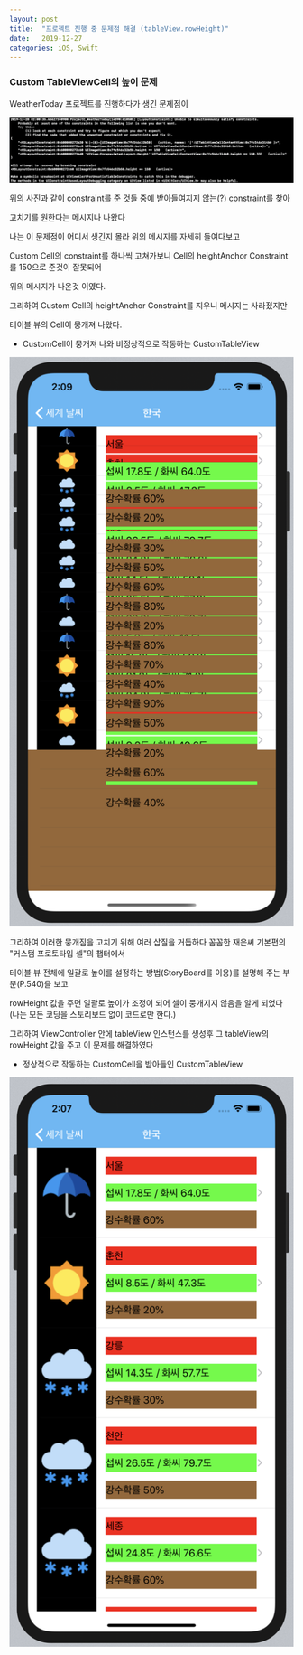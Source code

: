 ```yaml
---
layout: post
title:  "프로젝트 진행 중 문제점 해결 (tableView.rowHeight)"
date:   2019-12-27
categories: iOS, Swift
---
```


### Custom TableViewCell의 높이 문제

WeatherToday 프로젝트를 진행하다가 생긴 문제점이

![customCellHeightErrorImage](https://github.com/VincentGeranium/VincentGeranium.github.io/blob/master/assets/img/customCellHeightErrorImage.png?raw=true)

위의 사진과 같이 constraint를 준 것들 중에 받아들여지지 않는(?) constraint를 찾아

고치기를 원한다는 메시지나 나왔다

나는 이 문제점이 어디서 생긴지 몰라 위의 메시지를 자세히 들여다보고

Custom Cell의 constraint를 하나씩 고쳐가보니 Cell의 heightAnchor Constraint를 150으로 준것이 잘못되어

위의 메시지가 나온것 이였다.

그리하여 Custom Cell의 heightAnchor Constraint를 지우니 메시지는 사라졌지만

테이블 뷰의 Cell이 뭉개져 나왔다.

- CustomCell이 뭉개져 나와 비정상적으로 작동하는 CustomTableView

![errorCellImage](https://github.com/VincentGeranium/VincentGeranium.github.io/blob/master/assets/img/errorCellImage.png?raw=true)

그리하여 이러한 뭉개짐을 고치기 위해 여러 삽질을 거듭하다 꼼꼼한 재은씨 기본편의 "커스텀 프로토타입 셀"의 챕터에서

테이블 뷰 전체에 일괄로 높이를 설정하는 방법(StoryBoard를 이용)를 설명해 주는 부분(P.540)을 보고

rowHeight 값을 주면 일괄로 높이가 조정이 되어 셀이 뭉개지지 않음을 알게 되었다 (나는 모든 코딩을 스토리보드 없이 코드로만 한다.)

그리하여 ViewController 안에 tableView 인스턴스를 생성후 그 tableView의 rowHeight 값을 주고 이 문제를 해결하였다

- 정상적으로 작동하는 CustomCell을 받아들인 CustomTableView

![normalCellImage](https://github.com/VincentGeranium/VincentGeranium.github.io/blob/master/assets/img/normalCellImage.png?raw=true)